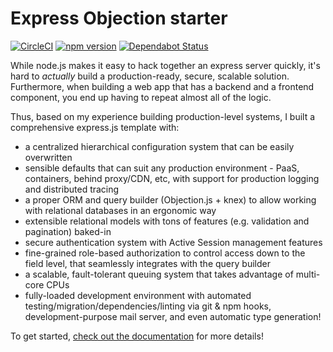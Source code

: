 # Express Objection starter

[![CircleCI](https://circleci.com/gh/JaneJeon/express-objection-starter.svg?style=shield)](https://circleci.com/gh/JaneJeon/express-objection-starter) [![npm version](https://badge.fury.io/js/express-objection-starter.svg)](https://badge.fury.io/js/express-objection-starter) [![Dependabot Status](https://api.dependabot.com/badges/status?host=github&repo=JaneJeon/express-objection-starter)](https://dependabot.com)

While node.js makes it easy to hack together an express server quickly, it's hard to _actually_ build a production-ready, secure, scalable solution. Furthermore, when building a web app that has a backend and a frontend component, you end up having to repeat almost all of the logic.

Thus, based on my experience building production-level systems, I built a comprehensive express.js template with:

- a centralized hierarchical configuration system that can be easily overwritten
- sensible defaults that can suit any production environment - PaaS, containers, behind proxy/CDN, etc, with support for production logging and distributed tracing
- a proper ORM and query builder (Objection.js + knex) to allow working with relational databases in an ergonomic way
- extensible relational models with tons of features (e.g. validation and pagination) baked-in
- secure authentication system with Active Session management features
- fine-grained role-based authorization to control access down to the field level, that seamlessly integrates with the query builder
- a scalable, fault-tolerant queuing system that takes advantage of multi-core CPUs
- fully-loaded development environment with automated testing/migration/dependencies/linting via git & npm hooks, development-purpose mail server, and even automatic type generation!

To get started, [check out the documentation](https://github.com/JaneJeon/express-objection-starter/wiki) for more details!
